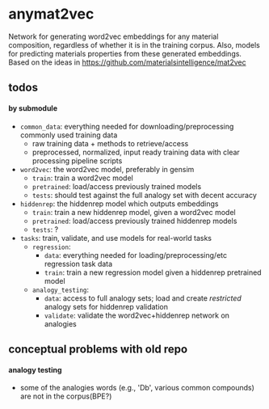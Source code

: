 # anymat2vec
Network for generating word2vec embeddings for any material composition, regardless of whether it is in the training corpus. Also, models for predicting materials properties from these generated embeddings. Based on the ideas in https://github.com/materialsintelligence/mat2vec



## todos

#### by submodule
 
- `common_data`: everything needed for downloading/preprocessing commonly used training data
    - raw training data + methods to retrieve/access
    - preprocessed, normalized, input ready training data with clear processing pipeline scripts
- `word2vec`: the word2vec model, preferably in gensim
    - `train`: train a word2vec model
    - `pretrained`: load/access previously trained models
    - `tests`: should test against the full analogy set with decent accuracy
- `hiddenrep`: the hiddenrep model which outputs embeddings
    - `train`: train a new hiddenrep model, given a word2vec model
    - `pretrained`: load/access previously trained hiddenrep models
    - `tests`: ?
- `tasks`: train, validate, and use models for real-world tasks
    - `regression`: 
        - `data`: everything needed for loading/preprocessing/etc regression task data
        - `train`: train a new regression model given a hiddenrep pretrained model
    - `analogy_testing`:
        - `data`: access to full analogy sets; load and create _restricted_ analogy sets for hiddenrep validation
        - `validate`: validate the word2vec+hiddenrep network on analogies


## conceptual problems with old repo

#### analogy testing
- some of the analogies words (e.g., 'Db', various common compounds) are not in the corpus(BPE?)
